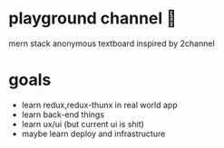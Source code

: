 # playground channel 🥴
mern stack anonymous textboard inspired by 2channel
# goals
- learn redux,redux-thunx in real world app
- learn back-end things
- learn ux/ui (but current ui is shit)
- maybe learn deploy and infrastructure
